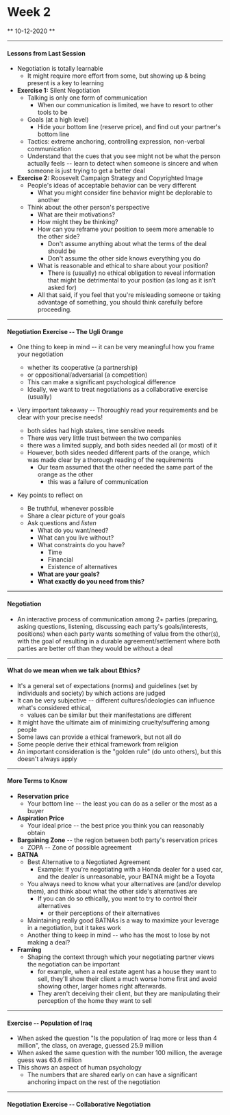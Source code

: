 <h1>Week 2</h1>
** 10-12-2020 **

---

<h4>Lessons from Last Session</h4>

  * Negotiation is totally learnable
      - It might require more effort from some, but showing up & being present is a key to learning
  * **Exercise 1:** Silent Negotiation
      - Talking is only one form of communication
          + When our communication is limited, we have to resort to other tools to be
      - Goals (at a high level)
          + Hide your bottom line (reserve price), and find out your partner's bottom line
      - Tactics: extreme anchoring, controlling expression, non-verbal communication
      - Understand that the cues that you see might not be what the person actually feels -- learn to detect when someone is sincere and when someone is just trying to get a better deal 
  * **Exercise 2:** Roosevelt Campaign Strategy and Copyrighted Image
      - People's ideas of acceptable behavior can be very different
          + What you might consider fine behavior might be deplorable to another
      - Think about the other person's perspective
          + What are their motivations?
          + How might they be thinking?
          + How can you reframe your position to seem more amenable to the other side?
              * Don't assume anything about what the terms of the deal should be
              * Don't assume the other side knows everything you do
          + What is reasonable and ethical to share about your position?
              * There is (usually) no ethical obligation to reveal information that might be detrimental to your position (as long as it isn't asked for)
          + All that said, if you feel that you're misleading someone or taking advantage of something, you should think carefully before proceeding.

---

<h4>Negotiation Exercise -- The Ugli Orange</h4>

  * One thing to keep in mind -- it can be very meaningful how you frame your negotiation
      - whether its cooperative (a partnership)
      - or oppositional/adversarial (a competition)
      - This can make a significant psychological difference
      - Ideally, we want to treat negotiations as a collaborative exercise (usually)

  * Very important takeaway -- Thoroughly read your requirements and be clear with your precise needs!
      - both sides had high stakes, time sensitive needs
      - There was very little trust between the two companies
      - there was a limited supply, and both sides needed all (or most) of it
      - However, both sides needed different parts of the orange, which was made clear by a thorough reading of the requirements
          + Our team assumed that the other needed the same part of the orange as the other
              * this was a failure of communication

  * Key points to reflect on
      - Be truthful, whenever possible
      - Share a clear picture of your goals
      - Ask questions and *listen*
          + What do you want/need?
          + What can you live without?
          + What constraints do you have?
              * Time
              * Financial
              * Existence of alternatives
          + **What are your goals?**
          + **What exactly do you need from this?**

---

<h4>Negotiation</h4>

  * An interactive process of communication among 2+ parties (preparing, asking questions, listening, discussing each party's goals/interests, positions) when each party wants something of value from the other(s), with the goal of resulting in a durable agreement/settlement where both parties are better off than they would be without a deal

---

<h4>What do we mean when we talk about Ethics?</h4>

  * It's a general set of expectations (norms) and guidelines (set by individuals and society) by which actions are judged
  * It can be very subjective -- different cultures/ideologies can influence what's considered ethical, 
      - values can be similar but their manifestations are different
  * It might have the ultimate aim of minimizing cruelty/suffering among people
  * Some laws can provide a ethical framework, but not all do
  * Some people derive their ethical framework from religion
  * An important consideration is the "golden rule" (do unto others), but this doesn't always apply

---

<h4>More Terms to Know</h4>

  * **Reservation price**
      - Your bottom line -- the least you can do as a seller or the most as a buyer
  * **Aspiration Price**
      - Your ideal price -- the best price you think you can reasonably obtain
  * **Bargaining Zone** -- the region between both party's reservation prices
      - ZOPA -- Zone of possible agreement
  * **BATNA**
      - Best Alternative to a Negotiated Agreement
          + Example: If you're negotiating with a Honda dealer for a used car, and the dealer is unreasonable, your BATNA might be a Toyota
      - You always need to know what your alternatives are (and/or develop them), and think about what the other side's alternatives are
          + If you can do so ethically, you want to try to control their alternatives
              * or their perceptions of their alternatives
      - Maintaining really good BATNAs is a way to maximize your leverage in a negotiation, but it takes work
      - Another thing to keep in mind -- who has the most to lose by not making a deal?
  * **Framing**
      - Shaping the context through which your negotiating partner views the negotiation can be important
          + for example, when a real estate agent has a house they want to sell, they'll show their client a much worse home first and avoid showing other, larger homes right afterwards. 
          + They aren't deceiving their client, but they are manipulating their perception of the home they want to sell

---

<h4>Exercise -- Population of Iraq</h4>

  * When asked the question "Is the population of Iraq more or less than 4 million", the class, on average, guessed 25.9 million
  * When asked the same question with the number 100 million, the average guess was 63.6 million
  * This shows an aspect of human psychology
      - The numbers that are shared early on can have a significant anchoring impact on the rest of the negotiation

---

<h4>Negotiation Exercise -- Collaborative Negotiation</h4>